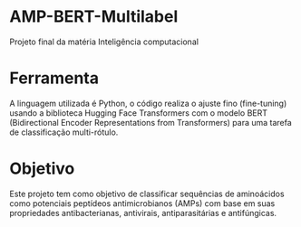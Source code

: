 # AMP-BERT-Multilabel
Projeto final da matéria Inteligência computacional

# Ferramenta
A linguagem utilizada é Python, o código realiza o ajuste fino (fine-tuning) usando a biblioteca Hugging Face Transformers com o modelo BERT (Bidirectional Encoder Representations from Transformers) para uma tarefa de classificação multi-rótulo. 

# Objetivo
Este projeto tem como objetivo de classificar sequências de aminoácidos como potenciais peptídeos antimicrobianos (AMPs) com base em suas propriedades antibacterianas, antivirais, antiparasitárias e antifúngicas. 

